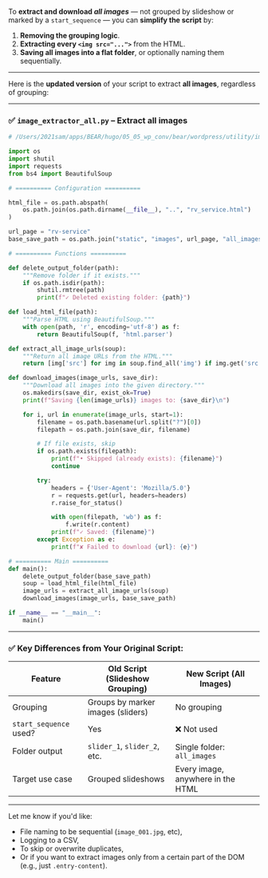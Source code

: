 To **extract and download *all images*** — not grouped by slideshow or marked by a `start_sequence` — you can **simplify the script** by:

1. **Removing the grouping logic**.
2. **Extracting every `<img src="...">`** from the HTML.
3. **Saving all images into a flat folder**, or optionally naming them sequentially.

---

Here is the **updated version** of your script to extract **all images**, regardless of grouping:

---

### ✅ `image_extractor_all.py` – Extract all images

```python
# /Users/2021sam/apps/BEAR/hugo/05_05_wp_conv/bear/wordpress/utility/image_extractor_all.py

import os
import shutil
import requests
from bs4 import BeautifulSoup

# ========== Configuration ==========

html_file = os.path.abspath(
    os.path.join(os.path.dirname(__file__), "..", "rv_service.html")
)

url_page = "rv-service"
base_save_path = os.path.join("static", "images", url_page, "all_images")

# ========== Functions ==========

def delete_output_folder(path):
    """Remove folder if it exists."""
    if os.path.isdir(path):
        shutil.rmtree(path)
        print(f"✓ Deleted existing folder: {path}")

def load_html_file(path):
    """Parse HTML using BeautifulSoup."""
    with open(path, 'r', encoding='utf-8') as f:
        return BeautifulSoup(f, 'html.parser')

def extract_all_image_urls(soup):
    """Return all image URLs from the HTML."""
    return [img['src'] for img in soup.find_all('img') if img.get('src')]

def download_images(image_urls, save_dir):
    """Download all images into the given directory."""
    os.makedirs(save_dir, exist_ok=True)
    print(f"Saving {len(image_urls)} images to: {save_dir}\n")

    for i, url in enumerate(image_urls, start=1):
        filename = os.path.basename(url.split("?")[0])
        filepath = os.path.join(save_dir, filename)

        # If file exists, skip
        if os.path.exists(filepath):
            print(f"• Skipped (already exists): {filename}")
            continue

        try:
            headers = {'User-Agent': 'Mozilla/5.0'}
            r = requests.get(url, headers=headers)
            r.raise_for_status()

            with open(filepath, 'wb') as f:
                f.write(r.content)
            print(f"✓ Saved: {filename}")
        except Exception as e:
            print(f"✘ Failed to download {url}: {e}")

# ========== Main ==========
def main():
    delete_output_folder(base_save_path)
    soup = load_html_file(html_file)
    image_urls = extract_all_image_urls(soup)
    download_images(image_urls, base_save_path)

if __name__ == "__main__":
    main()
```

---

### ✅ Key Differences from Your Original Script:

| Feature                | Old Script (Slideshow Grouping)   | New Script (All Images)           |
| ---------------------- | --------------------------------- | --------------------------------- |
| Grouping               | Groups by marker images (sliders) | No grouping                       |
| `start_sequence` used? | Yes                               | ❌ Not used                        |
| Folder output          | `slider_1`, `slider_2`, etc.      | Single folder: `all_images`       |
| Target use case        | Grouped slideshows                | Every image, anywhere in the HTML |

---

Let me know if you'd like:

* File naming to be sequential (`image_001.jpg`, etc),
* Logging to a CSV,
* To skip or overwrite duplicates,
* Or if you want to extract images only from a certain part of the DOM (e.g., just `.entry-content`).
